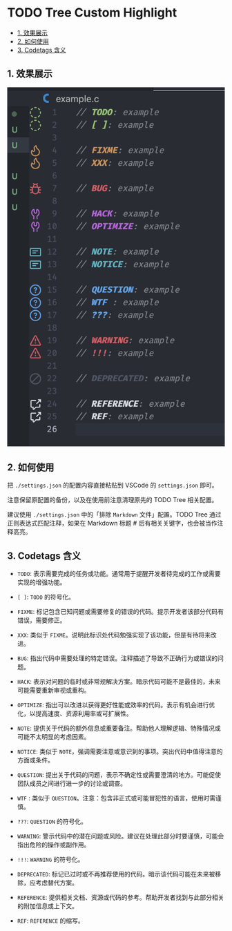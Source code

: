 # TODO Tree Custom Highlight

- [1. 效果展示](#1-效果展示)
- [2. 如何使用](#2-如何使用)
- [3. Codetags 含义](#3-codetags-含义)

## 1. 效果展示

![效果展示](./image/example.png)

## 2. 如何使用

把 `./settings.json` 的配置内容直接粘贴到 VSCode 的 `settings.json` 即可。

注意保留原配置的备份，以及在使用前注意清理原先的 TODO Tree 相关配置。

建议使用 `./settings.json` 中的「排除 `Markdown` 文件」配置。TODO Tree 通过正则表达式匹配注释，如果在 Markdown 标题 # 后有相关关键字，也会被当作注释高亮。

## 3. Codetags 含义

- `TODO`: 表示需要完成的任务或功能。通常用于提醒开发者待完成的工作或需要实现的增强功能。
- `[ ]`: `TODO` 的符号化。

- `FIXME`: 标记包含已知问题或需要修复的错误的代码。提示开发者该部分代码有错误，需要修正。
- `XXX`: 类似于 `FIXME`。说明此标识处代码勉强实现了该功能，但是有待将来改进。

- `BUG`: 指出代码中需要处理的特定错误。注释描述了导致不正确行为或错误的问题。

- `HACK`: 表示对问题的临时或非常规解决方案。暗示代码可能不是最佳的，未来可能需要重新审视或重构。
- `OPTIMIZE`: 指出可以改进以获得更好性能或效率的代码。表示有机会进行优化，以提高速度、资源利用率或可扩展性。

- `NOTE`: 提供关于代码的额外信息或重要备注。帮助他人理解逻辑、特殊情况或可能不太明显的考虑因素。
- `NOTICE`: 类似于 `NOTE`，强调需要注意或意识到的事项。突出代码中值得注意的方面或条件。

- `QUESTION`: 提出关于代码的问题，表示不确定性或需要澄清的地方。可能促使团队成员之间进行进一步的讨论或调查。
- `WTF` : 类似于 `QUESTION`。注意：包含非正式或可能冒犯性的语言，使用时需谨慎。
- `???`: `QUESTION` 的符号化。

- `WARNING`: 警示代码中的潜在问题或风险。建议在处理此部分时要谨慎，可能会指出危险的操作或副作用。
- `!!!`: `WARNING` 的符号化。

- `DEPRECATED`: 标记已过时或不再推荐使用的代码。暗示该代码可能在未来被移除，应考虑替代方案。

- `REFERENCE`: 提供相关文档、资源或代码的参考。帮助开发者找到与此部分相关的附加信息或上下文。
- `REF`: `REFERENCE` 的缩写。
